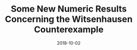 ---
title: "Some New Numeric Results Concerning the Witsenhausen Counterexample"
collection: publications
permalink: /publication/2018-10-02-witsenhausen
date: 2018-10-02
venue: 'Allerton Conference on Communication, Control, and Computing'
paperurl: 'https://ieeexplore.ieee.org/abstract/document/8635853'
citation: '&quot;Some New Numeric Results Concerning the Witsenhausen Counterexample.&quot; Vignesh Subramanian, Laura Brink, Nikunj Jain, Kailas Vodrahalli, Akhil Jalan, Nikhil Shinde, Anant Sahai. 2018 56th Annual Allerton Conference on Communication, Control, and Computing (Allerton). IEEE, 2018.'
---